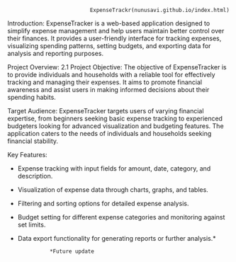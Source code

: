                               ExpenseTrackr(nunusavi.github.io/index.html)

Introduction:
ExpenseTracker is a web-based application designed to simplify expense management and help users maintain better control over their finances. It provides a user-friendly interface for tracking expenses, visualizing spending patterns, setting budgets, and exporting data for analysis and reporting purposes.

Project Overview:
2.1 Project Objective:
The objective of ExpenseTracker is to provide individuals and households with a reliable tool for effectively tracking and managing their expenses. It aims to promote financial awareness and assist users in making informed decisions about their spending habits.

Target Audience:
ExpenseTracker targets users of varying financial expertise, from beginners seeking basic expense tracking to experienced budgeters looking for advanced visualization and budgeting features. The application caters to the needs of individuals and households seeking financial stability.

Key Features:
- Expense tracking with input fields for amount, date, category, and description.
- Visualization of expense data through charts, graphs, and tables.
- Filtering and sorting options for detailed expense analysis.
- Budget setting for different expense categories and monitoring against set limits.
- Data export functionality for generating reports or further analysis.*


                *Future update 
